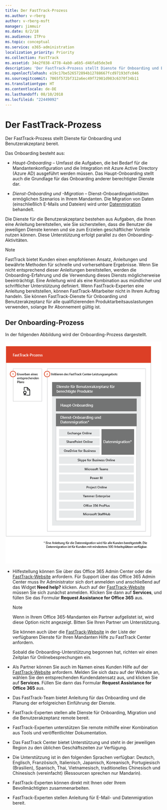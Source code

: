 ```yaml
---
title: Der FastTrack-Prozess
ms.author: v-rberg
author: v-rberg-msft
manager: jimmuir
ms.date: 8/2/18
ms.audience: ITPro
ms.topic: conceptual
ms.service: o365-administration
localization_priority: Priority
ms.collection: FastTrack
ms.assetid: 34e2f038-4778-4ab0-a6b5-d46fa85de3e8
description: 'Der FastTrack-Prozess stellt Dienste für Onboarding und Benutzerakzeptanz bereit. '
ms.openlocfilehash: e19c17be526572894b12788667fcd97193dfc046
ms.sourcegitcommit: 7865f572bf312a6ec49f72981d983c6370f34b11
ms.translationtype: HT
ms.contentlocale: de-DE
ms.lasthandoff: 08/10/2018
ms.locfileid: "22449092"
---
```

# <a name="the-fasttrack-process"></a>Der FastTrack-Prozess

Der FastTrack-Prozess stellt Dienste für Onboarding und Benutzerakzeptanz bereit.  
  
Das Onboarding besteht aus:
  
- *Haupt-Onboarding* – Umfasst die Aufgaben, die bei Bedarf für die Mandantenkonfiguration und die Integration mit Azure Active Directory (Azure AD) ausgeführt werden müssen. Das Haupt-Onboarding stellt auch die Grundlage für das Onboarding anderer berechtigter Dienste dar. 
    
- *Dienst-Onboarding und -Migration* – Dienst-Onboardingaktivitäten ermöglichen Szenarios in Ihrem Mandanten. Die Migration von Daten (einschließlich E-Mails und Dateien) wird unter [Datenmigration](data-migration.md) behandelt.  
    
Die Dienste für die Benutzerakzeptanz bestehen aus Aufgaben, die Ihnen eine Anleitung bereitstellen, wie Sie sicherstellen, dass die Benutzer die jeweiligen Dienste kennen und sie zum Erzielen geschäftlicher Vorteile nutzen können. Diese Unterstützung erfolgt parallel zu den Onboarding-Aktivitäten.
  
> [!NOTE]
> FastTrack bietet Kunden einen empfohlenen Ansatz, Anleitungen und bewährte Methoden für schnelle und vorhersehbare Ergebnisse. Wenn Sie nicht entsprechend dieser Anleitungen bereitstellen, werden die Onboarding-Erfahrung und die Verwendung dieses Diensts möglicherweise beeinträchtigt. Eine Anleitung wird als eine Kombination aus mündlicher und schriftlicher Unterstützung definiert. Wenn FastTrack-Experten eine Anleitung bereitstellen, können FastTrack-Mitarbeiter nicht in Ihrem Auftrag handeln. Sie können FastTrack-Dienste für Onboarding und Benutzerakzeptanz für alle qualifizierenden Produktarbeitsauslastungen verwenden, solange Ihr Abonnement gültig ist.  
  
## <a name="the-onboarding-process"></a>Der Onboarding-Prozess

In der folgenden Abbildung wird der Onboarding-Prozess dargestellt.
  
![Zeitrahmen für die Nutzung des Onboarding-Angebots](media/O365-Onboarding-Timeline.png)
  
- Hilfestellung können Sie über das Office 365 Admin Center oder die [FastTrack-Website](https://go.microsoft.com/fwlink/?linkid=780698) anfordern. Für Support über das Office 365 Admin Center muss Ihr Administrator sich dort anmelden und anschließend auf das Widget **Need help?** klicken. Auch auf der [FastTrack-Website](https://go.microsoft.com/fwlink/?linkid=780698) müssen Sie sich zunächst anmelden. Klicken Sie dann auf **Services**, und füllen Sie das Formular **Request Assistance for Office 365** aus. 
    
    > [!NOTE]
    >  Wenn in Ihrem Office 365-Mandanten ein Partner aufgelistet ist, wird diese Option nicht angezeigt. Bitten Sie Ihren Partner um Unterstützung. 
  
    Sie können auch über die [FastTrack-Website](https://go.microsoft.com/fwlink/?linkid=780698) in der Liste der verfügbaren Dienste für Ihren Mandanten Hilfe zu FastTrack Center anfordern.  
    
    Sobald die Onboarding-Unterstützung begonnen hat, richten wir einen Zeitplan für Onlinebesprechungen ein.
    
- Als Partner können Sie auch im Namen eines Kunden Hilfe auf der [FastTrack-Website](https://go.microsoft.com/fwlink/?linkid=780698) anfordern. Melden Sie sich dazu auf der Website an, wählen Sie den entsprechenden Kundendatensatz aus, und klicken Sie auf **Services**. Füllen Sie dann das Formular **Request Assistance for Office 365** aus. 
    
- Das FastTrack-Team bietet Anleitung für das Onboarding und die Planung der erfolgreichen Einführung der Dienste.
    
- FastTrack-Experten stellen alle Dienste für Onboarding, Migration und die Benutzerakzeptanz remote bereit.
    
- FastTrack-Experten unterstützen Sie remote mithilfe einer Kombination aus Tools und veröffentlichter Dokumentation.
    
- Das FastTrack Center bietet Unterstützung und steht in der jeweiligen Region zu den üblichen Geschäftszeiten zur Verfügung.
    
- Die Unterstützung ist in den folgenden Sprachen verfügbar: Deutsch, Englisch, Französisch, Italienisch, Japanisch, Koreanisch, Portugiesisch (Brasilien), Spanisch, Thai, Vietnamesisch, traditionelles Chinesisch und Chinesisch (vereinfacht) (Ressourcen sprechen nur Mandarin).
    
-  FastTrack-Experten können direkt mit Ihnen oder Ihrem Bevollmächtigten zusammenarbeiten. 
    
- FastTrack-Experten stellen Anleitung für E-Mail- und Datenmigration bereit.
    

  

